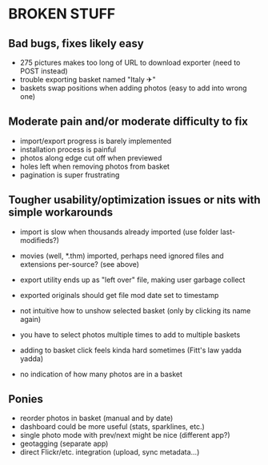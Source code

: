 # BROKEN STUFF #

## Bad bugs, fixes likely easy ##

- 275 pictures makes too long of URL to download exporter (need to POST instead)
- trouble exporting basket named "Italy ✈"
- baskets swap positions when adding photos (easy to add into wrong one)


## Moderate pain and/or moderate difficulty to fix ##

- import/export progress is barely implemented
- installation process is painful
- photos along edge cut off when previewed
- holes left when removing photos from basket
- pagination is super frustrating


## Tougher usability/optimization issues or nits with simple workarounds ##

- import is slow when thousands already imported (use folder last-modifieds?)
- movies (well, *.thm) imported, perhaps need ignored files and extensions per-source? (see above)
- export utility ends up as "left over" file, making user garbage collect
- exported originals should get file mod date set to timestamp

- not intuitive how to unshow selected basket (only by clicking its name again)
- you have to select photos multiple times to add to multiple baskets
- adding to basket click feels kinda hard sometimes (Fitt's law yadda yadda)
- no indication of how many photos are in a basket


## Ponies ##

- reorder photos in basket (manual and by date)
- dashboard could be more useful (stats, sparklines, etc.)
- single photo mode with prev/next might be nice (different app?)
- geotagging (separate app)
- direct Flickr/etc. integration (upload, sync metadata...)
